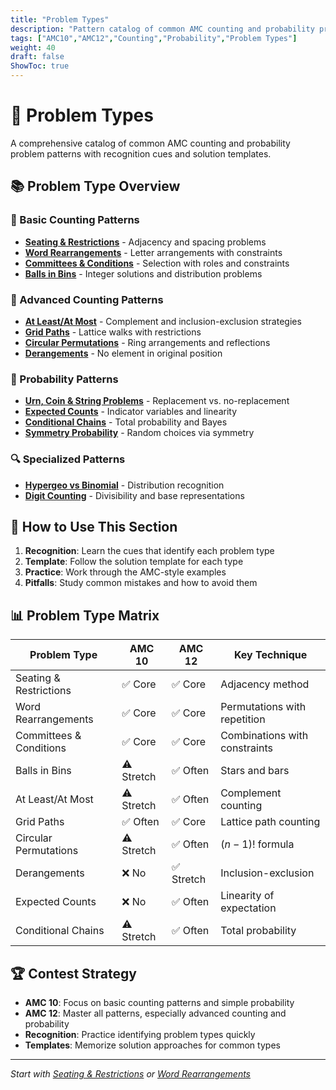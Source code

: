 ```yaml
---
title: "Problem Types"
description: "Pattern catalog of common AMC counting and probability problem types with recognition cues and solution templates."
tags: ["AMC10","AMC12","Counting","Probability","Problem Types"]
weight: 40
draft: false
ShowToc: true
---
```


# 🧩 Problem Types

A comprehensive catalog of common AMC counting and probability problem patterns with recognition cues and solution templates.

## 📚 Problem Type Overview

### 🔢 Basic Counting Patterns
- **[Seating & Restrictions](seatings-restrictions)** - Adjacency and spacing problems
- **[Word Rearrangements](word-rearrangements)** - Letter arrangements with constraints
- **[Committees & Conditions](committees-and-conditions)** - Selection with roles and constraints
- **[Balls in Bins](balls-in-bins)** - Integer solutions and distribution problems

### 🎯 Advanced Counting Patterns
- **[At Least/At Most](at-least-at-most)** - Complement and inclusion-exclusion strategies
- **[Grid Paths](grid-paths)** - Lattice walks with restrictions
- **[Circular Permutations](circular-permutations)** - Ring arrangements and reflections
- **[Derangements](derangements)** - No element in original position

### 🎲 Probability Patterns
- **[Urn, Coin & String Problems](urn-coin-strings)** - Replacement vs. no-replacement
- **[Expected Counts](expected-counts)** - Indicator variables and linearity
- **[Conditional Chains](conditional-chains)** - Total probability and Bayes
- **[Symmetry Probability](symmetry-probability)** - Random choices via symmetry

### 🔍 Specialized Patterns
- **[Hypergeo vs Binomial](hypergeo-vs-binomial)** - Distribution recognition
- **[Digit Counting](digit-counting)** - Divisibility and base representations

## 🎯 How to Use This Section

1. **Recognition**: Learn the cues that identify each problem type
2. **Template**: Follow the solution template for each type
3. **Practice**: Work through the AMC-style examples
4. **Pitfalls**: Study common mistakes and how to avoid them

## 📊 Problem Type Matrix

| Problem Type | AMC 10 | AMC 12 | Key Technique |
|--------------|--------|--------|---------------|
| Seating & Restrictions | ✅ Core | ✅ Core | Adjacency method |
| Word Rearrangements | ✅ Core | ✅ Core | Permutations with repetition |
| Committees & Conditions | ✅ Core | ✅ Core | Combinations with constraints |
| Balls in Bins | ⚠️ Stretch | ✅ Often | Stars and bars |
| At Least/At Most | ⚠️ Stretch | ✅ Often | Complement counting |
| Grid Paths | ✅ Often | ✅ Core | Lattice path counting |
| Circular Permutations | ⚠️ Stretch | ✅ Often | $(n-1)!$ formula |
| Derangements | ❌ No | ✅ Stretch | Inclusion-exclusion |
| Expected Counts | ❌ No | ✅ Often | Linearity of expectation |
| Conditional Chains | ⚠️ Stretch | ✅ Often | Total probability |

## 🏆 Contest Strategy

- **AMC 10**: Focus on basic counting patterns and simple probability
- **AMC 12**: Master all patterns, especially advanced counting and probability
- **Recognition**: Practice identifying problem types quickly
- **Templates**: Memorize solution approaches for common types

---

*Start with [Seating & Restrictions](seatings-restrictions) or [Word Rearrangements](word-rearrangements)*
